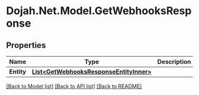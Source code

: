 # Dojah.Net.Model.GetWebhooksResponse

## Properties

Name | Type | Description | Notes
------------ | ------------- | ------------- | -------------
**Entity** | [**List&lt;GetWebhooksResponseEntityInner&gt;**](GetWebhooksResponseEntityInner.md) |  | [optional] 

[[Back to Model list]](../README.md#documentation-for-models) [[Back to API list]](../README.md#documentation-for-api-endpoints) [[Back to README]](../README.md)


